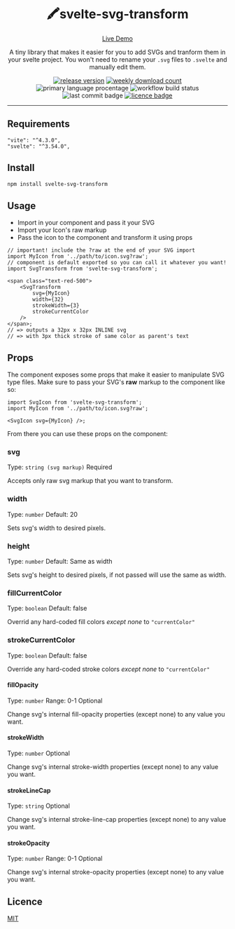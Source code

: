 <div align="center">

# 🖍️svelte-svg-transform

[Live Demo](https://www.sveltelab.dev/#code=N4IgdADgTgpgLnAljKUDGIBcoBmiA2MWoaA9gHZwyUDOxIA1ouQCZYg0BuM%2BV%2BAhgCMAtAFdEADn4gANCEGicOFFgDaARgBMAZhnqADDICcM7QBY96gOyWArHv3qZEi0ZtGJd0xduftmywA2Swt1awcnM1DDE3MvA3swwwNdA08DJwknMJsw7PVgjO8ZX1MAsML1UPCiqIdjYoqQ41z9RP10tstk-V1A3LCHEwMTN2LS-0aDS3yepzi66djq8qqHROmmiVb25IKHCziJgLMTM09zmUWYqfKOy1bUrqSvI78Ao3mV5qKmv%2BfHM0zBs7ukar11t0rhsNp1svd-l9jLprg04mFQQ8HE8NoYJE8nGMwq5hvoLIFOhtqvY3mVjEizME4kYUdE0dV8nCfmsEg45q8fO96XodHT0fo7u0uWEaYKxRYzCdKrCIg4wYVAQtDgF0YMMUFIXkoTLxkKtLpJrqPgNqariab5fF1NKEfsinFJloaeVNPYWfUvQ4ALoAXzDcgg-DQDH4AHMYGAAFY0Cj0PCEehkSjUOB0bCMZhsTAcbi8HhCMSSaRyBRKFSYDSipZTGKtUlI463bnwjWE4b7LX1ZaWaU89TtDazB2WhUXYKXRlXYeo4f6%2B28sKeIluzVyz1usetSJs1duzT5O4doXi-vwvatLmD5u6v396Igg0m2meps3YceLENwRfRDG-HVqkpT9NQ%2BMEdjVPlihXdkEN%2BZ1p3AkdDR3eY7n5TdEJPZC1x5QF8KA-Jh07XVIMROliOiTlDVI9RVxuQMkPFPC0IpO0tF4nouJiUl2nyWUSjNX8GmHQJbTI0jXV7BxlSudxWlbSxVkU%2B1gRaQCDyvR0jB8QxFwXec-AVQjpNktDfgUu19GUsxWjgpowOKIylyuYJbBRcyCKHIi%2BPXZjKg1ETmnc5ljO8kp538p8-y7EL8jCpj8gVD80kAiEN2mHSTTk%2BF1VVKLXBixdbHirzEqkqYVTskr3T3DDPNsSIfN0WwlSuCyrisqYaOw9CPJ8HrTli7rGjY31%2BsCzjeMvY0QP44xhN4sTO3NQLTwa%2BSmsBArx0wlJoU-NZtz2dpVgyoYRui3rJpsSqkWbQNNlmgxQ3DDh0HoFhEFgNA4FIKAAE96H4CAIDAAALOAAFt8DTAgiHzLMqFoegmFYdguB4PgK3EKRZHkRRlCgNRAlAvpPCsEx%2BmcCwJBMCRDECWI7mqDVSU8QI7hkamDig3m6PuS7sUF17mNA8kBYZnoGN0gx2flhohZGXjgjGSYjFJVwbXiUKpamAYNROewquKSZnMFtWFbu1DtZsfd1M1opAle2yAQojSZm5JltTW-2Xlo0P9k9qZ1pVqDyTvXjIL11Ujujlb-kOIPbf5nbTAGPbiqg%2BFXP2RcDCVokVu0Vp1ZM1py7Uu2AxuIWAKNGOtBwhDt2ds7Cu9guw-0Yv5yykiB8GCuTN2ZX9jGSPxQ5E7mIzxvmwd9vnjQ-cNkKc94I96WehhP3sqJPfOyTtvNmG8PlLibOq6dF0DqLrDqtbvU073x%2BhdtjeVWzs2X%2B7gwTxw7qvdmtdhb-FFoA-Q30QxyHwIgQQ-1AYwGBqDCG%2BYADCpBRDZigGAfGZYUYZnRhQTGuZsaFjxqWQmIhibVjJnWSmDYNbHUviRUewQ4ENGyk7OkXD8gDD2EyAI88TieFsKSeaPkzQAh1CcISIcajX3EY3SRXkFyd22mvZWwFbpNDMDEbWt49JiLFsfT0K0JanVQovHIRt0jfy5kxJ4hxdBGHnE4GROdhEWINJMLRtgbB%2BLep9Ho-CJSBK4eFVRoE3F2LToYwWD5ISXyHlcEyujJKjGDlfURQSTh9E7hNcJM12iCygSaLh74T4RwFtMFusFzqVCnPuKcpRMmJ1JDYSOeiyQzwEvvQEjMBFdEybkWafCGbpN5FMhyiSRRePMU42%2BIoqnDFFAE9Z6i6SR0OWUzmgsLQ6n7PE92moTlUQuUxdsrxtlVOAcYVpfx9JQjgQgn6UB8FUDzKAAGQMQbg3oAAakjPGYh9C0a4FRpmShOYAUFlxsWEhDDKwkxrOTesqgOGvh%2BJvTSYstxFNOvPbmAoIHRPaP2G6Ac6T4iXmchwqxHH6BOdofs%2Bd97DSOntFEO9mh2OOgYelIVYgmAqTSx2wU9Rjg0VYVZCSxZspDhysUZx5xwV2flZSck%2BipAugMSVJRZGpzpaoylkwlUFPlYYWwyyxXdjupaLVKkMlrOmI62KfdOiGuFSa0wUrZFvVSW5cVcrLn2teBI3JTw6phFTpYsu4k6S2DGnNfRzqgKdD5gMQ2KVjQRwGOPW6W0YkVzBBFJCpJJSjLppasYmShXgM7BNWtTpKjsqPGkvS1QlYbPGZ-UBzQK3Wl5TWgafdu3qt7fTP2zbo5nl8UKDt07RUHh7aqbYTEU1DM7D6ztM6XUGHndG-kjNtwBFuaetRIyuWBUDNKsNo4NG6ssRXXEvFySlt5bdYJndH3aHsAuOmhgrAmQuH4EN9QXm1LfFhYlfDmmKy8tnJlRVeWKUmJh72LKXCBuLddK1rqAhs3gmfeERrHH3oQvBoZE0%2BEaw1V%2Bz5asWNH0wrrUW25j4UrtVOd57Lq3FFmTXSjICHJ83tvwlie7Y50SbPK4leUhPHVLvJoC%2B7QiRLquvTeexVhmzoiuk%2BYyvYG2WgSa2dxl3sw7IHMWoxpkOfGJmj0MEsIjNKPhKtOUnADOUxeKCk5iO%2Bq0wCHTmy6RZ1kwx0lrzpPUvySxxLrd9opcTTE3N8Fh2FrHsW3hf6BHyoGgZ79xETP7l3iFg%2BHl9aqkWR-bImhZZCKGj5rcjWiiLLsm5vRKnQsqpNKXHLAI819r2QO1aTRh1lp%2BLNG2-T4s1PFlJxqWWDPpefltuTraxyvw9gW7kg79nzf-YS-T1TvMNOq6pvea4LMNegYCZro6tDtd1p1hC3Setvb6Usk2g26s7jC%2BHUD%2Bqt1ztVPl07s2S3qo%2BzyJbJwVs5wS7pDLBcUNJTS1j3b4n8knvXJ-Xtu7tOKZ-Ea0H0b1OQ67aerJRQKdRcU%2B9JKFXi3GeKZ%2BR7wVnu6is6HXKu5nO3YE2ZEoFog4k%2BYnGxCc4SgOpl%2BLs%2BbmFhStV9927MdfNoX8%2Bs57IOGl0-C5pg726WeuTTjuXT3oPVE5u3-dbSXNu47qvj5thPZPcvOlbwEC79RLrfiKeNqjVOb3pxFy3MOihB74iHvKtWYv6K5%2BHHnEa%2Bd1cFzN5JNnPOO0MybBYSuJqF7lyFyXZfhw2JcyKDXCpa9ebyl1zChvwSBdazT03WFo8W-93HwPTb3DLpT4GZbe3Mfe%2BS07r3G3MtO7rUxSbCeJ0tuz0pnvxEzcQ99eNqU8E19Y7H2H1PnObut7u7zv4-OloCftPn0qsuNVX%2Br7FcvsvN1aT4u-0yze7p1cS8m9bM3di89cwREtSte0gtt8o0%2B9zdzYV8j8R8ClN5x9UdHdVsPVT4F8cdsDcCwD8D-FGdScjtA8L1YdVI-ZqcI9hsr4roY9B825mcKDdcxlqC1w9N8l15RVMtes7kdcr8ID295lO9gdgte81NEDSDDsHBz12DAtODgoZlfcJMr5I9wdmkW81E0p4Mht-gtDVYSDeDacECXhAE5C9kRl9CzDpCLC1DTCpCo92MnQjVlClZbDnCjC9sHY-4%2BCB4AcDQ581sdtZ8mk8cegwj3c1CLsNk2MRcANyNB02tec4jXQjEL8WNKs5V7tN8nsu8XsWDkcV4hDwCVp9coDXQYDu9BMisDFKtl4psR1SMJ80cp9QiCdwjAoGMuN8JxNOMsIhQekZ5%2BMvYxIQiUJN4ZMSCWMYoMMjVZ0WDe0bVlUGDnc65ldfDL8UkVRt58jUkBNdkMix0JI1iY0mgEjNgmj0iSiYtC8Ri%2BMvAH95UTMqsgk5YTCbs8N-Ut8P9qoND6CLjRVMC-VJZYCZBbUP17j2il8NipiAFsCXc%2BjuIIjPcRk8oZi08dj5iAhINkDspVi6iLC1tcTZiMTpjTNW1HtDikRji7itodkvVP1i4uJf0kdWilsg5Hi85nivYRFzpM8BxPjsSHYfjJZaDTIASDCwcRsQSHcwTyVaioTmSti2isDyScDdjMJJjkShistej9TmM1t68380T8UDiuRxNCDsd4JaDs1tS%2B5MQqM00bFMRfhUjpVidxtpRUiCpHTCs4lzDvVhi1lqjZUHVzVokvEBgb010ldfJCV4RYM095kAQjUp5Q87I-dx1RlWtMyT1txKUvSpI7iN5y011LVPsqSOTKcyj0tAcSzUCN4USegup4zJoaMHITkJoi1NYSyOdApFxoThNazjp7Skp-4nRnTplV1VU8yG8zUc4c1w0-SNhENr1XTVgNzYylyHSYy-Z21ENsy9zKkn1WNWS-iHSUSspXc20FF3TSJPSozl8Jl8ze4Azy47l7CQyhEwy3lX9vUXyDEaJcp8oJxC5ZVLYHyFzqz%2BUDQiyDQBy9NmwB8JzssbzzMoDz4YK3zFymzJZNzD1MjkzTz%2BEUKbhNMBT3khSNFBkMKsJbzsK5ybFGiftagSM8LqyCLg8G4pyRd2z00SK7oCKWtCU2StyvIuCnVN1Ajp56yAsyKeCyyUlbojphcAzeTD1VgfRIyn09N9DqTAjAtNAEE5BEAsxoVYwyFYUQAMYkUaFUUSwCZyxGEqxSZawKYqZGCDVTNk1FMBMfUpoK8hk7J2gPFgiOwHUMJ9xQLfZAh2lFz38bYhQgqlEtjgqX960Jk%2BYvY9ghMxcfwehRY98H9QqDxKg4yPV-D%2BxaqIspUOpWiIRbYj1oNHp-CBUxMBYOEJ104xZG9ITnopUHdbB7ArAfIHdykxqwkRqxr5xhrYsFqK9v8mcajrZLYHVfFNqMqkR9jRzljk51yFM%2BrAqvtVhY8DqOLRlGi%2BwZ4FchdVEyVK4v8LqydDq6Ck90Cz9JcACScrDWDIhD9hD5JEq39LNHrlp2s4s4MalN1fj%2BYzKQALKKBNArKbKEVswsZ8wcYixnKywBA3KsUWEvL2EfL8NzzsrgJcr1qdraagrpZolKbJsjoQtPqjLgCapCIk1jq7cObWrppolB10zoEI4orHpxQ5M4rLAGZQbUjkqpF00oNFbxaubUirkwRGCyrKUaK01bYarpaDbNMGqItMiUQwklawMcC4aJS2QBijMZ4NRysSqiVe5DwFyyrGJUJ8qpj2tryOarAwkeogqwlO4ppKoHUQ7dJy8TgeyOyO13Uw6pV0rLhxrtFUrqpEyrYM14Iw6fII6ShAaSgg7872oo6ezY7FrtEE6Y6i7K7Koa6ppU747JoG7k6zhJtc6MrI7JhO7g6C6y7K6UrYsLgzhQNq6vJgqa766J68T5rxap7x7ylMQdJe6S7Q7i6ShI6xho6aoFah6O0x6W6Z6zoO0fJW7ISfIM6uofJM52700N7Ql%2B6e6-IShQNpE-QhrB696FaO0LhD7p6l6RQMIHSmb4J1KcorTpZPaZZ1UH1CJobDLmU4NTKwxUGfp0UEwsw8BYwkxkV0xbL7KsbQAca6EXKCbMVmFPLcUgIqyytedJ47rIL7Q3SmdOUGYbJdtB4nJODbFdyw41gdJtw3jBhH0X0oFFQrh0qZJ8iBdw8aGGkjES5QJ2Gn5ksuGvAXdh5g0rhGq4jrjKbUhMCJGXdiTr4hUeMRsD8JT7qfQE1Adk9JL6L8k9aXZereHnC1KP69JErOlloXFdFN0%2BG5VFG75zr1UHkbF1MhpaNiqEcnIXqHJdFyq0piJoLqqXJQ8B8sNStFIxsuILg%2BKJ4-dbYGHNz%2BHMoZ5hGknI1uTXHrrGcxs6oXG6RbVnUfx8hqK1hIni1onLGHkNlWLY1i1Uoay9kdLWib5K4amlMOmsQ9rjZ-gXQZKOkJ09rZG0DOLJkTkval4qQ%2Bm4m5o1nT9Mkv9Om6Leb3Q3G3Z4CHF98mnno6nMN5IkntaDwwnShmmz1MmodOG%2BUNR8mtTvauFQMeHrnI9FGFScs6G68mqknGjpnNZu5gzlkZ9Cl6GG4ymb4xwGdUyu4gmf8WoDEwWmGBGcl9Kqln1Q08I1bgmGUbE8JK0Tscm-zLGDHTzEbOBEAqAwAsHEAcHkx0aKFMbqFsbaE0UYVyGmEPKcU2ENAARaGQm-i1nfmtJWDzGfRIW1UWC2HBYOG1HJnuH5DMmBghocMUy%2BjAKEWBxbH%2BqHJsrrilDWX3ElNNXWHNVdnILRGqW7QaWrW6LVLWVKnsNbW7J7XL0St9HnWTEVkn0BcAKcRwsL5RIl5x5VWtHo2zBCQE12JfFSRvkgA)

A tiny library that makes it easier for you to add SVGs and tranform them in your svelte project.
You won't need to rename your `.svg` files to `.svelte` and manually edit them.

[![release version](https://img.shields.io/npm/v/svelte-svg-transform)](https://www.npmjs.com/package/svelte-svg-transform) [![weekly download count](https://img.shields.io/npm/dm/svelte-svg-transform)](https://npmcharts.com/compare/svelte-svg-transform?interval=30&minimal=true) ![primary language procentage](https://img.shields.io/github/languages/top/bartektelec/svelte-svg-transform) ![workflow build status](https://img.shields.io/github/actions/workflow/status/bartektelec/svelte-svg-transform/npm-publish.yml) ![last commit badge](https://img.shields.io/github/last-commit/bartektelec/svelte-svg-transform) [![licence badge](https://img.shields.io/npm/l/svelte-svg-transform)](https://github.com/bartektelec/svelte-svg-transform/blob/main/LICENSE)

</div>
<hr />

## Requirements

```
"vite": "^4.3.0",
"svelte": "^3.54.0",
```

## Install

```sh
npm install svelte-svg-transform
```

## Usage

- Import in your component and pass it your SVG
- Import your Icon's raw markup
- Pass the icon to the component and transform it using props

```tsx
// important! include the ?raw at the end of your SVG import
import MyIcon from '../path/to/icon.svg?raw';
// component is default exported so you can call it whatever you want!
import SvgTransform from 'svelte-svg-transform';

<span class="text-red-500">
	<SvgTransform
		svg={MyIcon}
		width={32}
		strokeWidth={3}
		strokeCurrentColor
	/>
</span>;
// => outputs a 32px x 32px INLINE svg
// => with 3px thick stroke of same color as parent's text
```

## Props

The component exposes some props that make it easier to manipulate SVG type files.
Make sure to pass your SVG's **raw** markup to the component like so:

```tsx
import SvgIcon from 'svelte-svg-transform';
import MyIcon from '../path/to/icon.svg?raw';

<SvgIcon svg={MyIcon} />;
```

From there you can use these props on the component:

### svg

Type: `string (svg markup)`
Required

Accepts only raw svg markup that you want to transform.

### width

Type: `number`
Default: 20

Sets svg's width to desired pixels.

### height

Type: `number`
Default: Same as width

Sets svg's height to desired pixels, if not passed will use the same as width.

### fillCurrentColor

Type: `boolean`
Default: false

Overrid any hard-coded fill colors _except none_ to `"currentColor"`

### strokeCurrentColor

Type: `boolean`
Default: false

Override any hard-coded stroke colors _except none_ to `"currentColor"`

#### fillOpacity

Type: `number`
Range: 0-1
Optional

Change svg's internal fill-opacity properties (except none) to any value you want.

#### strokeWidth

Type: `number`
Optional

Change svg's internal stroke-width properties (except none) to any value you want.

#### strokeLineCap

Type: `string`
Optional

Change svg's internal stroke-line-cap properties (except none) to any value you want.

#### strokeOpacity

Type: `number`
Range: 0-1
Optional

Change svg's internal stroke-opacity properties (except none) to any value you want.

## Licence

[MIT](https://opensource.org/licenses/MIT)
